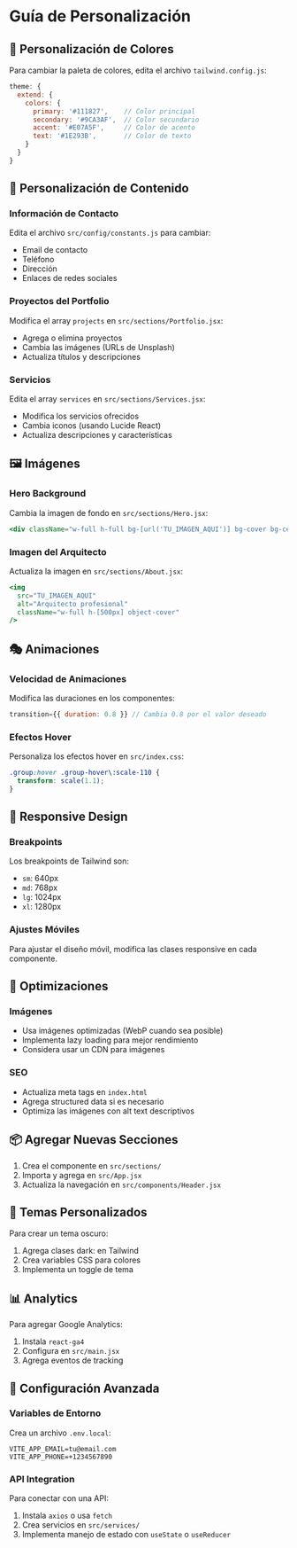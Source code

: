 # Guía de Personalización

## 🎨 Personalización de Colores

Para cambiar la paleta de colores, edita el archivo `tailwind.config.js`:

```javascript
theme: {
  extend: {
    colors: {
      primary: '#111827',    // Color principal
      secondary: '#9CA3AF',  // Color secundario
      accent: '#E07A5F',     // Color de acento
      text: '#1E293B',       // Color de texto
    }
  }
}
```

## 📝 Personalización de Contenido

### Información de Contacto
Edita el archivo `src/config/constants.js` para cambiar:
- Email de contacto
- Teléfono
- Dirección
- Enlaces de redes sociales

### Proyectos del Portfolio
Modifica el array `projects` en `src/sections/Portfolio.jsx`:
- Agrega o elimina proyectos
- Cambia las imágenes (URLs de Unsplash)
- Actualiza títulos y descripciones

### Servicios
Edita el array `services` en `src/sections/Services.jsx`:
- Modifica los servicios ofrecidos
- Cambia iconos (usando Lucide React)
- Actualiza descripciones y características

## 🖼️ Imágenes

### Hero Background
Cambia la imagen de fondo en `src/sections/Hero.jsx`:
```jsx
<div className="w-full h-full bg-[url('TU_IMAGEN_AQUI')] bg-cover bg-center bg-no-repeat"></div>
```

### Imagen del Arquitecto
Actualiza la imagen en `src/sections/About.jsx`:
```jsx
<img
  src="TU_IMAGEN_AQUI"
  alt="Arquitecto profesional"
  className="w-full h-[500px] object-cover"
/>
```

## 🎭 Animaciones

### Velocidad de Animaciones
Modifica las duraciones en los componentes:
```jsx
transition={{ duration: 0.8 }} // Cambia 0.8 por el valor deseado
```

### Efectos Hover
Personaliza los efectos hover en `src/index.css`:
```css
.group:hover .group-hover\:scale-110 {
  transform: scale(1.1);
}
```

## 📱 Responsive Design

### Breakpoints
Los breakpoints de Tailwind son:
- `sm`: 640px
- `md`: 768px
- `lg`: 1024px
- `xl`: 1280px

### Ajustes Móviles
Para ajustar el diseño móvil, modifica las clases responsive en cada componente.

## 🚀 Optimizaciones

### Imágenes
- Usa imágenes optimizadas (WebP cuando sea posible)
- Implementa lazy loading para mejor rendimiento
- Considera usar un CDN para imágenes

### SEO
- Actualiza meta tags en `index.html`
- Agrega structured data si es necesario
- Optimiza las imágenes con alt text descriptivos

## 📦 Agregar Nuevas Secciones

1. Crea el componente en `src/sections/`
2. Importa y agrega en `src/App.jsx`
3. Actualiza la navegación en `src/components/Header.jsx`

## 🎨 Temas Personalizados

Para crear un tema oscuro:
1. Agrega clases dark: en Tailwind
2. Crea variables CSS para colores
3. Implementa un toggle de tema

## 📊 Analytics

Para agregar Google Analytics:
1. Instala `react-ga4`
2. Configura en `src/main.jsx`
3. Agrega eventos de tracking

## 🔧 Configuración Avanzada

### Variables de Entorno
Crea un archivo `.env.local`:
```
VITE_APP_EMAIL=tu@email.com
VITE_APP_PHONE=+1234567890
```

### API Integration
Para conectar con una API:
1. Instala `axios` o usa `fetch`
2. Crea servicios en `src/services/`
3. Implementa manejo de estado con `useState` o `useReducer`
